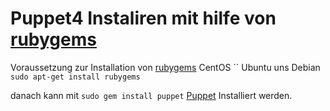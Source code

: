 # Puppet4 Instaliren mit hilfe von [rubygems](../rubygems)

Voraussetzung zur Installation von [rubygems](../rubygems)
CentOS ``
Ubuntu uns Debian `sudo apt-get install rubygems`

danach kann mit `sudo gem install puppet` [Puppet](../puppet) Installiert werden.

